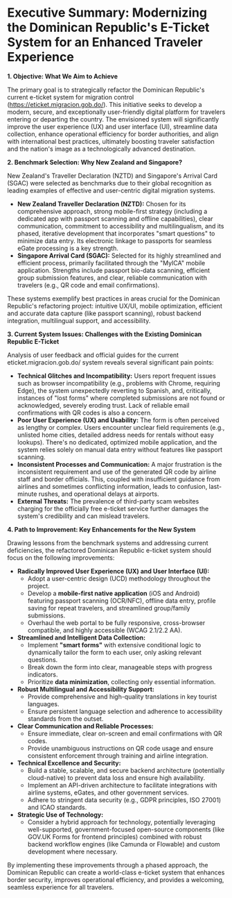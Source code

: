 # Executive Summary: Modernizing the Dominican Republic's E-Ticket System for an Enhanced Traveler Experience

**1\. Objective: What We Aim to Achieve**

The primary goal is to strategically refactor the Dominican Republic's current e-ticket system for migration control (<https://eticket.migracion.gob.do/>). This initiative seeks to develop a modern, secure, and exceptionally user-friendly digital platform for travelers entering or departing the country. The envisioned system will significantly improve the user experience (UX) and user interface (UI), streamline data collection, enhance operational efficiency for border authorities, and align with international best practices, ultimately boosting traveler satisfaction and the nation's image as a technologically advanced destination.

**2\. Benchmark Selection: Why New Zealand and Singapore?**

New Zealand's Traveller Declaration (NZTD) and Singapore's Arrival Card (SGAC) were selected as benchmarks due to their global recognition as leading examples of effective and user-centric digital migration systems.

- **New Zealand Traveller Declaration (NZTD):** Chosen for its comprehensive approach, strong mobile-first strategy (including a dedicated app with passport scanning and offline capabilities), clear communication, commitment to accessibility and multilingualism, and its phased, iterative development that incorporates "smart questions" to minimize data entry. Its electronic linkage to passports for seamless eGate processing is a key strength.
- **Singapore Arrival Card (SGAC):** Selected for its highly streamlined and efficient process, primarily facilitated through the "MyICA" mobile application. Strengths include passport bio-data scanning, efficient group submission features, and clear, reliable communication with travelers (e.g., QR code and email confirmations).

These systems exemplify best practices in areas crucial for the Dominican Republic's refactoring project: intuitive UX/UI, mobile optimization, efficient and accurate data capture (like passport scanning), robust backend integration, multilingual support, and accessibility.

**3\. Current System Issues: Challenges with the Existing Dominican Republic E-Ticket**

Analysis of user feedback and official guides for the current eticket.migracion.gob.do/ system reveals several significant pain points:

- **Technical Glitches and Incompatibility:** Users report frequent issues such as browser incompatibility (e.g., problems with Chrome, requiring Edge), the system unexpectedly reverting to Spanish, and, critically, instances of "lost forms" where completed submissions are not found or acknowledged, severely eroding trust. Lack of reliable email confirmations with QR codes is also a concern.
- **Poor User Experience (UX) and Usability:** The form is often perceived as lengthy or complex. Users encounter unclear field requirements (e.g., unlisted home cities, detailed address needs for rentals without easy lookups). There's no dedicated, optimized mobile application, and the system relies solely on manual data entry without features like passport scanning.
- **Inconsistent Processes and Communication:** A major frustration is the inconsistent requirement and use of the generated QR code by airline staff and border officials. This, coupled with insufficient guidance from airlines and sometimes conflicting information, leads to confusion, last-minute rushes, and operational delays at airports.
- **External Threats:** The prevalence of third-party scam websites charging for the officially free e-ticket service further damages the system's credibility and can mislead travelers.

**4\. Path to Improvement: Key Enhancements for the New System**

Drawing lessons from the benchmark systems and addressing current deficiencies, the refactored Dominican Republic e-ticket system should focus on the following improvements:

- **Radically Improved User Experience (UX) and User Interface (UI):**
  - Adopt a user-centric design (UCD) methodology throughout the project.
  - Develop a **mobile-first native application** (iOS and Android) featuring passport scanning (OCR/NFC), offline data entry, profile saving for repeat travelers, and streamlined group/family submissions.
  - Overhaul the web portal to be fully responsive, cross-browser compatible, and highly accessible (WCAG 2.1/2.2 AA).
- **Streamlined and Intelligent Data Collection:**
  - Implement **"smart forms"** with extensive conditional logic to dynamically tailor the form to each user, only asking relevant questions.
  - Break down the form into clear, manageable steps with progress indicators.
  - Prioritize **data minimization**, collecting only essential information.
- **Robust Multilingual and Accessibility Support:**
  - Provide comprehensive and high-quality translations in key tourist languages.
  - Ensure persistent language selection and adherence to accessibility standards from the outset.
- **Clear Communication and Reliable Processes:**
  - Ensure immediate, clear on-screen and email confirmations with QR codes.
  - Provide unambiguous instructions on QR code usage and ensure consistent enforcement through training and airline integration.
- **Technical Excellence and Security:**
  - Build a stable, scalable, and secure backend architecture (potentially cloud-native) to prevent data loss and ensure high availability.
  - Implement an API-driven architecture to facilitate integrations with airline systems, eGates, and other government services.
  - Adhere to stringent data security (e.g., GDPR principles, ISO 27001\) and ICAO standards.
- **Strategic Use of Technology:**
  - Consider a hybrid approach for technology, potentially leveraging well-supported, government-focused open-source components (like GOV.UK Forms for frontend principles) combined with robust backend workflow engines (like Camunda or Flowable) and custom development where necessary.

By implementing these improvements through a phased approach, the Dominican Republic can create a world-class e-ticket system that enhances border security, improves operational efficiency, and provides a welcoming, seamless experience for all travelers.
